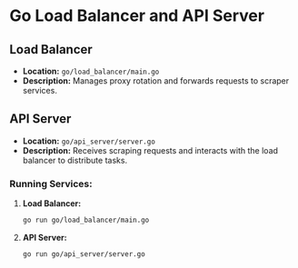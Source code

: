 # Go Load Balancer and API Server

## Load Balancer
- **Location:** `go/load_balancer/main.go`
- **Description:** Manages proxy rotation and forwards requests to scraper services.

## API Server
- **Location:** `go/api_server/server.go`
- **Description:** Receives scraping requests and interacts with the load balancer to distribute tasks.

### Running Services:
1. **Load Balancer:**
   ```bash
   go run go/load_balancer/main.go
   ```

2. **API Server:**
   ```bash
   go run go/api_server/server.go
   ```